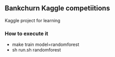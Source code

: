 
## Bankchurn Kaggle competiitions 

Kaggle project for learning 

### How to execute it 
- make train model=randomforest
- sh run.sh randomforest
